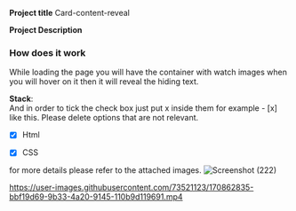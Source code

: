 **Project title**
Card-content-reveal


**Project Description**

### How does it work
While loading the page you will have the container with watch images when you will hover on it then it will reveal the hiding text.

**Stack**:  
And in order to tick the check box just put x inside them for example - [x] like this. Please delete options that are not relevant.

- [x] Html
- [x] CSS


for more details please refer to the attached images.
![Screenshot (222)](https://user-images.githubusercontent.com/73521123/170836858-9ec60bcb-86e9-421f-b0fc-a7523305c555.png)


https://user-images.githubusercontent.com/73521123/170862835-bbf19d69-9b33-4a20-9145-110b9d119691.mp4


